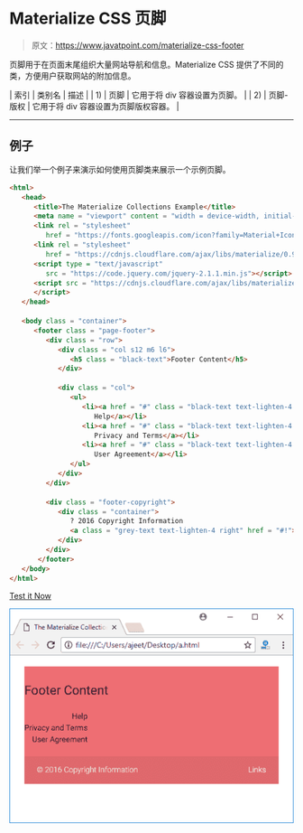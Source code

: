 # Materialize CSS 页脚

> 原文：<https://www.javatpoint.com/materialize-css-footer>

页脚用于在页面末尾组织大量网站导航和信息。Materialize CSS 提供了不同的类，方便用户获取网站的附加信息。

| 索引 | 类别名 | 描述 |
| 1) | 页脚 | 它用于将 div 容器设置为页脚。 |
| 2) | 页脚-版权 | 它用于将 div 容器设置为页脚版权容器。 |

* * *

## 例子

让我们举一个例子来演示如何使用页脚类来展示一个示例页脚。

```html
<html>
   <head>
      <title>The Materialize Collections Example</title>
      <meta name = "viewport" content = "width = device-width, initial-scale = 1">      
      <link rel = "stylesheet"
         href = "https://fonts.googleapis.com/icon?family=Material+Icons">
      <link rel = "stylesheet"
         href = "https://cdnjs.cloudflare.com/ajax/libs/materialize/0.97.3/css/materialize.min.css">
      <script type = "text/javascript"
         src = "https://code.jquery.com/jquery-2.1.1.min.js"></script>           
      <script src = "https://cdnjs.cloudflare.com/ajax/libs/materialize/0.97.3/js/materialize.min.js">
      </script> 
   </head>

   <body class = "container">       
      <footer class = "page-footer">
         <div class = "row">
            <div class = "col s12 m6 l6">
               <h5 class = "black-text">Footer Content</h5>
            </div>

            <div class = "col">
               <ul>
                  <li><a href = "#" class = "black-text text-lighten-4 right">
                     Help</a></li>
                  <li><a href = "#" class = "black-text text-lighten-4 right">
                     Privacy and Terms</a></li>
                  <li><a href = "#" class = "black-text text-lighten-4 right">
                     User Agreement</a></li>
               </ul>
            </div>
         </div>

         <div class = "footer-copyright">
            <div class = "container">
               ? 2016 Copyright Information
               <a class = "grey-text text-lighten-4 right" href = "#!">Links</a>
            </div>
         </div>         
       </footer>
   </body>   
</html>

```

[Test it Now](https://www.javatpoint.com/oprweb/test.jsp?filename=materializecssfooter1)

![Materialize Footer 1](img/4e6c4deea12574ae0f408e4662ccba39.png)